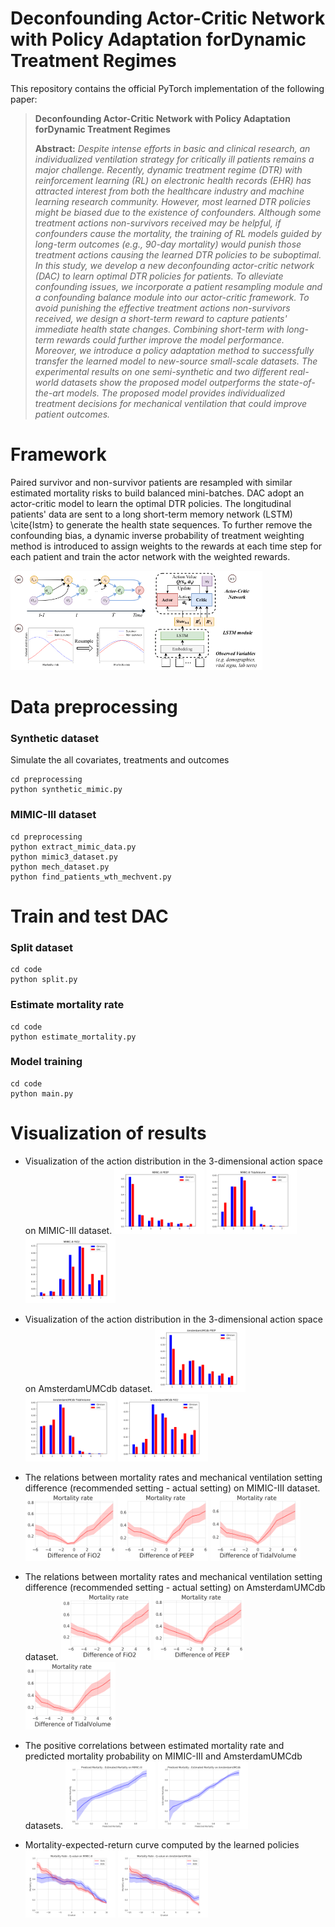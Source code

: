 # Deconfounding Actor-Critic Network with Policy Adaptation forDynamic Treatment Regimes

This repository contains the official PyTorch implementation of the following paper:

> **Deconfounding Actor-Critic Network with Policy Adaptation forDynamic Treatment Regimes**<br>
>
> **Abstract:** *Despite intense efforts in basic and clinical research, an individualized ventilation strategy for critically ill patients remains a major challenge. Recently, dynamic treatment regime (DTR) with reinforcement learning (RL) on electronic health records (EHR) has attracted interest from both the healthcare industry and machine learning research community. However, most learned DTR policies might be biased due to the existence of confounders. Although some treatment actions non-survivors received may be helpful, if confounders cause the mortality, the training of RL models guided by long-term outcomes (e.g., 90-day mortality) would punish those treatment actions causing the learned DTR policies to be suboptimal. In this study, we develop a new deconfounding actor-critic network (DAC) to learn optimal DTR policies for patients. To alleviate confounding issues, we incorporate a patient resampling module and a confounding balance module into our actor-critic framework. To avoid punishing the effective treatment actions non-survivors received, we design a short-term reward to capture patients' immediate health state changes. Combining short-term with long-term rewards could further improve the model performance. Moreover, we introduce a policy adaptation method to successfully transfer the learned model to new-source small-scale datasets. The experimental results on one semi-synthetic and two different real-world datasets show the proposed model outperforms the state-of-the-art models. The proposed model provides individualized treatment decisions for mechanical ventilation that could improve patient outcomes.*


# Framework

Paired survivor and non-survivor patients are resampled with similar estimated mortality risks to build balanced mini-batches.
DAC adopt an actor-critic model to learn the optimal DTR policies. The longitudinal patients' data are sent to a long short-term memory network (LSTM) \cite{lstm} to generate the health state sequences.
To further remove the confounding bias, a dynamic inverse probability of treatment weighting method is introduced to assign weights to the rewards at each time step for each patient and train the actor network with the weighted rewards.

<img src="src/framework.png" width=80%>




# Data preprocessing
### Synthetic dataset
Simulate the all covariates, treatments and outcomes
```
cd preprocessing
python synthetic_mimic.py
```

### MIMIC-III dataset
```
cd preprocessing
python extract_mimic_data.py
python mimic3_dataset.py
python mech_dataset.py
python find_patients_wth_mechvent.py
```


# Train and test DAC
### Split dataset
```
cd code
python split.py
```

### Estimate mortality rate
```
cd code
python estimate_mortality.py
```


### Model training
```
cd code
python main.py
```

# Visualization of results

- Visualization of the action distribution in the 3-dimensional action space on MIMIC-III dataset.
<img src="src/MIMIC-III_PEEP_action_distribution.png" width=30%> <img src="src/MIMIC-III_TidalVolume_action_distribution.png" width=30%> <img src="src/MIMIC-III_FiO2_action_distribution.png" width=30%>


- Visualization of the action distribution in the 3-dimensional action space on AmsterdamUMCdb dataset.
<img src="src/AmsterdamUMCdb_PEEP_action_distribution.png" width=30%> <img src="src/AmsterdamUMCdb_TidalVolume_action_distribution.png" width=30%> <img src="src/AmsterdamUMCdb_FiO2_action_distribution.png" width=30%>

- The relations between mortality rates and mechanical ventilation setting difference (recommended setting - actual setting) on MIMIC-III dataset.
<img src="src/mimic.FiO2.diff.png" width=30%> <img src="src/mimic.PEEP.diff.png" width=30%> <img src="src/mimic.TidalVolume.diff.png" width=30%>

- The relations between mortality rates and mechanical ventilation setting difference (recommended setting - actual setting) on AmsterdamUMCdb dataset.
<img src="src/ast.FiO2.diff.png" width=30%> <img src="src/ast.PEEP.diff.png" width=30%> <img src="src/ast.TidalVolume.diff.png" width=30%>

- The positive correlations between estimated mortality rate and predicted mortality probability on MIMIC-III and AmsterdamUMCdb datasets. 
<img src="src/mimic.predicted_mortality.png" width=30%> <img src="src/ast.predicted_mortality.png" width=30%>

- Mortality-expected-return curve computed by the learned policies
<img src="src/mimic.q_value.png" width=30%> <img src="src/ast.q_value.png" width=30%>
